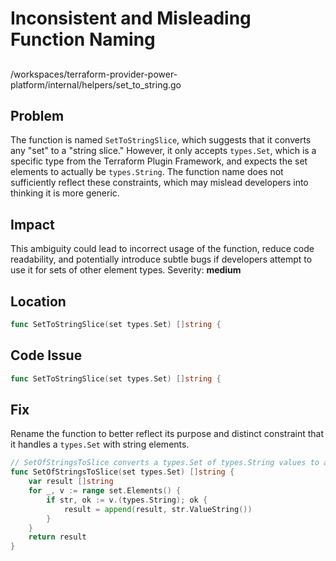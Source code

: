 # Inconsistent and Misleading Function Naming

##

/workspaces/terraform-provider-power-platform/internal/helpers/set_to_string.go

## Problem

The function is named `SetToStringSlice`, which suggests that it converts any "set" to a "string slice." However, it only accepts `types.Set`, which is a specific type from the Terraform Plugin Framework, and expects the set elements to actually be `types.String`. The function name does not sufficiently reflect these constraints, which may mislead developers into thinking it is more generic.

## Impact

This ambiguity could lead to incorrect usage of the function, reduce code readability, and potentially introduce subtle bugs if developers attempt to use it for sets of other element types. Severity: **medium**

## Location

```go
func SetToStringSlice(set types.Set) []string {
```

## Code Issue

```go
func SetToStringSlice(set types.Set) []string {
```

## Fix

Rename the function to better reflect its purpose and distinct constraint that it handles a `types.Set` with string elements.

```go
// SetOfStringsToSlice converts a types.Set of types.String values to a slice of Go strings.
func SetOfStringsToSlice(set types.Set) []string {
    var result []string
    for _, v := range set.Elements() {
        if str, ok := v.(types.String); ok {
            result = append(result, str.ValueString())
        }
    }
    return result
}
```
